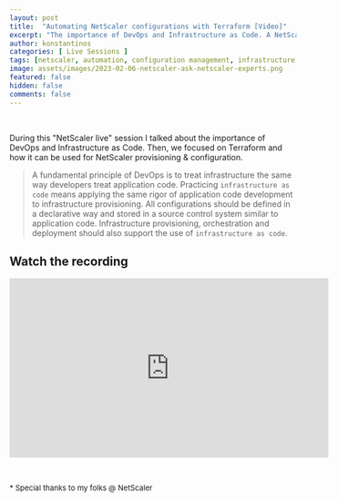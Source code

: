 ```yaml
---
layout: post
title:  "Automating NetScaler configurations with Terraform [Video]"
excerpt: "The importance of DevOps and Infrastructure as Code. A NetScaler Live demo."
author: konstantinos
categories: [ Live Sessions ]
tags: [netscaler, automation, configuration management, infrastructure as code, terraform]
image: assets/images/2023-02-06-netscaler-ask-netscaler-experts.png
featured: false
hidden: false
comments: false
---
```


&nbsp;  

During this "NetScaler live" session I talked about the importance of DevOps and Infrastructure as Code. Then, we focused on Terraform and how it can be used for NetScaler provisioning & configuration.

>A fundamental principle of DevOps is to treat infrastructure the same way developers treat application code. Practicing `infrastructure as code` means applying the same rigor of application code development to infrastructure provisioning. All configurations should be defined in a declarative way and stored in a source control system similar to application code. Infrastructure provisioning, orchestration and deployment should also support the use of `infrastructure as code`.


## Watch the recording

<iframe width="560" height="315" src="https://www.youtube.com/embed/VoQDR6bQUVQ?si=R6HoXYW_96CJ9RA2" title="YouTube video player" frameborder="0" allow="accelerometer; autoplay; clipboard-write; encrypted-media; gyroscope; picture-in-picture; web-share" allowfullscreen></iframe>


&nbsp;  

<div style="font-size: small;">* Special thanks to my folks @ NetScaler</div>

&nbsp;  